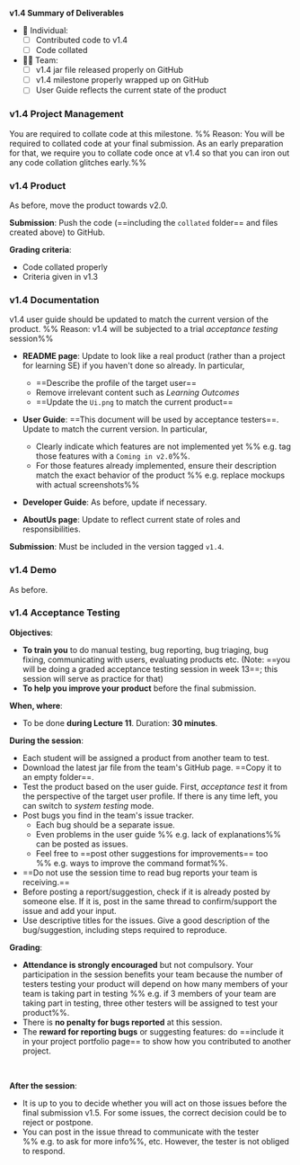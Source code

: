<tip-box> 

**v1.4 Summary of Deliverables**

* :bust_in_silhouette: Individual:
  - [ ] Contributed code to v1.4
  - [ ] Code collated
* :busts_in_silhouette::busts_in_silhouette: Team:
  - [ ] v1.4 jar file released properly on GitHub
  - [ ] v1.4 milestone properly wrapped up on GitHub
  - [ ] User Guide reflects the current state of the product 

</tip-box>

### v1.4 Project Management

<tip-box type="important">

You are required to <tooltip content="extract your own code and put in one file">collate</tooltip> code at this milestone. %%&nbsp;Reason: You will be required to collated code at your final submission. As an early preparation for that, we require you to collate code once at v1.4 so that you can iron out any code collation glitches early.%% 

</tip-box>

<panel header="**How to collate code for grading**">
  <include src="collate.md" />
</panel><p/>

### v1.4 Product

As before, move the product towards v2.0.

**Submission**: Push the code (==including the `collated` folder== and files created above) to GitHub.

**Grading criteria**:

* Code collated properly
* Criteria given in v1.3 

### v1.4 Documentation

<tip-box type="important"> 

v1.4 user guide should be updated to match the current version of the product. %%&nbsp;Reason: v1.4 will be subjected to a trial _acceptance testing_ session%%
  
</tip-box>

* **README page**: Update to look like a real product (rather than a project for learning SE) if you haven't done so already. In particular,
  * ==Describe the profile of the target user==
  * Remove irrelevant content such as _Learning Outcomes_
  * ==Update the `Ui.png` to match the current product==
  
* **User Guide**: ==This document will be used by acceptance testers==. Update to match the current version. In particular,
  * Clearly indicate which features are not implemented yet %%&nbsp;e.g. tag those features with a `Coming in v2.0`%%. 
  * For those features already implemented, ensure their description match the exact behavior of the product %%&nbsp;e.g. replace mockups with actual screenshots%% 
 
* **Developer Guide**: As before, update if necessary.
  
* **AboutUs page**: Update to reflect current state of roles and responsibilities.  

**Submission**: Must be included in the version tagged `v1.4`.


### v1.4 Demo

As before.


### v1.4 Acceptance Testing

**Objectives**:
* **To train you** to do manual testing, bug reporting, bug triaging, bug fixing, communicating with users, evaluating products etc. (Note: ==you will be doing a graded acceptance testing session in week 13==; this session will serve as practice for that)
* **To help you improve your product** before the final submission.
  
**When, where**: 
* To be done **during Lecture 11**. Duration: **30 minutes**.

**During the session**:
* Each student will be assigned a product from another team to test.
* Download the latest jar file from the team's GitHub page. ==Copy it to an empty folder==. 
* Test the product based on the user guide. First, _acceptance test_ it from the perspective of the target user profile. If there is any time left, you can switch to _system testing_ mode.
* Post bugs you find in the team's issue tracker. 
  * Each bug should be a separate issue.
  * Even problems in the user guide %%&nbsp;e.g. lack of explanations%% can be posted as issues.
  * Feel free to ==post other suggestions for improvements== too %%&nbsp;e.g. ways to improve the command format%%.
* ==Do not use the session time to read bug reports your team is receiving.==
* Before posting a report/suggestion, check if it is already posted by someone else. If it is, post in the same thread to confirm/support the issue and add your input.
* Use descriptive titles for the issues. Give a good description of the bug/suggestion, including steps required to reproduce.
  
**Grading**:
* **Attendance is strongly encouraged** but not compulsory. Your participation in the session benefits your team because the number of testers testing your product will depend on how many members of your team is taking part in testing %%&nbsp;e.g. if 3 members of your team are taking part in testing, three other testers will be assigned to test your product%%.
* There is **no penalty for bugs reported** at this session.
* The **reward for reporting bugs** or suggesting features: do ==include it in your <trigger trigger="click" for="modal:v1.4-ppp">project portfolio page</trigger>== to show how you contributed to another project.
  
<modal title="Admin &raquo; Project &rarr;" id="modal:v1.4-ppp">
  <include src="project-v15rc.md#project-portfolio"/>
</modal>
  
<include src="project-testing.md#testingPreparations" />
  
**After the session**:
* It is up to you to decide whether you will act on those issues before the final submission v1.5. For some issues, the correct decision could be to reject or postpone.
* You can post in the issue thread to communicate with the tester %%&nbsp;e.g. to ask for more info%%, etc. However, the tester is not obliged to respond.